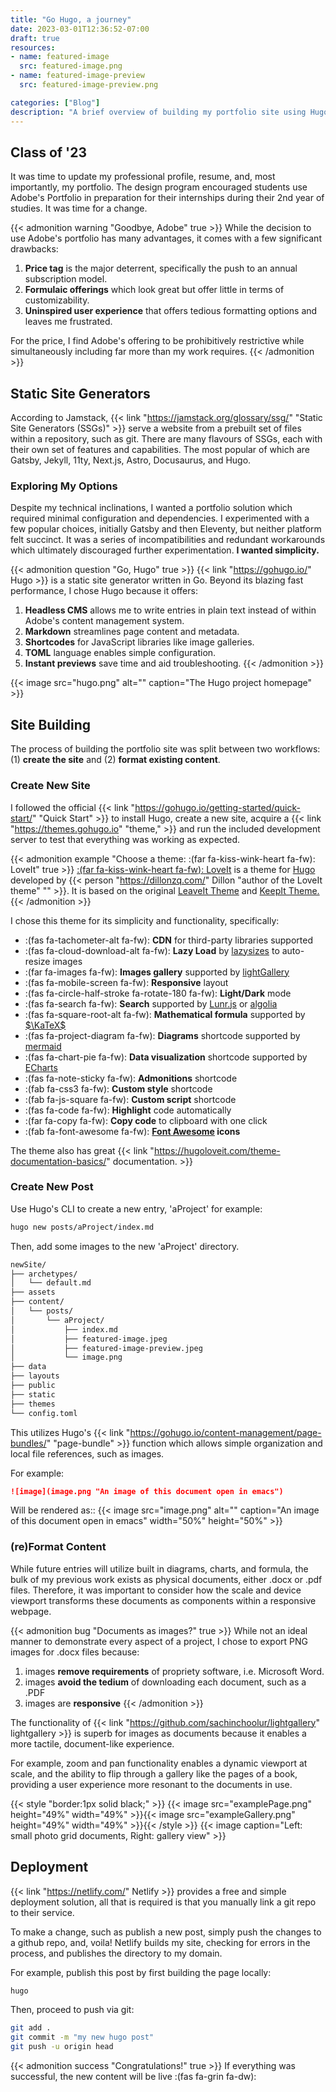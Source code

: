 ```yaml
---
title: "Go Hugo, a journey"
date: 2023-03-01T12:36:52-07:00
draft: true
resources:
- name: featured-image
  src: featured-image.png
- name: featured-image-preview
  src: featured-image-preview.png

categories: ["Blog"]
description: "A brief overview of building my portfolio site using Hugo, exploring why I chose Hugo over other site generators, and a more detailed look at a few challenges I overcome while integrating my workflow."
---
```

<!--more-->
## Class of '23
It was time to update my professional profile, resume, and, most importantly, my portfolio. The design program encouraged students use Adobe's Portfolio in preparation for their internships during their 2nd year of studies. It was time for a change.

{{< admonition warning "Goodbye, Adobe" true >}}
While the decision to use Adobe's portfolio has many advantages, it comes with a few significant drawbacks:
1. **Price tag** is the major deterrent, specifically the push to an annual subscription model.
1. **Formulaic offerings** which look great but offer little in terms of customizability.
1. **Uninspired user experience** that offers tedious formatting options and leaves me frustrated.

For the price, I find Adobe's offering to be prohibitively restrictive while simultaneously including far more than my work requires. 
{{< /admonition >}}

## Static Site Generators
According to Jamstack, {{< link "https://jamstack.org/glossary/ssg/" "Static Site Generators (SSGs)" >}} serve a website from a prebuilt set of files within a repository, such as git. There are many flavours of SSGs, each with their own set of features and capabilities. The most popular of which are Gatsby, Jekyll, 11ty, Next.js, Astro, Docusaurus, and Hugo.

### Exploring My Options
Despite my technical inclinations, I wanted a portfolio solution which required minimal configuration and dependencies. I experimented with a few popular choices, initially Gatsby and then Eleventy, but neither platform felt succinct. It was a series of incompatibilities and redundant workarounds which ultimately discouraged further experimentation. **I wanted simplicity.** 

{{< admonition question "Go, Hugo" true >}}
{{< link "https://gohugo.io/" Hugo >}} is a static site generator written in Go. Beyond its blazing fast performance, I chose Hugo because it offers:
1. **Headless CMS** allows me to write entries in plain text instead of within Adobe's content management system.
1. **Markdown** streamlines page content and metadata.
1. **Shortcodes** for JavaScript libraries like image galleries.
1. **TOML** language enables simple configuration.
1. **Instant previews** save time and aid troubleshooting.
{{< /admonition >}}

{{< image src="hugo.png" alt="" caption="The Hugo project homepage" >}}

## Site Building 
The process of building the portfolio site was split between two workflows: (1) **create the site** and (2) **format existing content**.

### Create New Site
I followed the official {{< link "https://gohugo.io/getting-started/quick-start/" "Quick Start" >}} to install Hugo, create a new site, acquire a {{< link "https://themes.gohugo.io" "theme," >}} and run the included development server to test that everything was working as expected.

{{< admonition example "Choose a theme: :(far fa-kiss-wink-heart fa-fw): LoveIt" true >}}
[:(far fa-kiss-wink-heart fa-fw): LoveIt](https://github.com/dillonzq/LoveIt) is a theme for [Hugo](https://gohugo.io/) developed by {{< person "https://dillonzq.com/" Dillon "author of the LoveIt theme" "" >}}. It is based on the original [LeaveIt Theme](https://github.com/liuzc/LeaveIt) and [KeepIt Theme.](https://github.com/Fastbyte01/KeepIt)
{{< /admonition >}}


I chose this theme for its simplicity and functionality, specifically:
* :(fas fa-tachometer-alt fa-fw): **CDN** for third-party libraries supported
* :(fas fa-cloud-download-alt fa-fw): **Lazy Load** by [lazysizes](https://github.com/aFarkas/lazysizes) to auto-resize images
* :(far fa-images fa-fw): **Images gallery** supported by [lightGallery](https://github.com/sachinchoolur/lightgallery)
* :(fas fa-mobile-screen fa-fw): **Responsive** layout
* :(fas fa-circle-half-stroke fa-rotate-180 fa-fw): **Light/Dark** mode
* :(fas fa-search fa-fw): **Search** supported by [Lunr.js](https://lunrjs.com/) or [algolia](https://www.algolia.com/)
* :(fas fa-square-root-alt fa-fw): **Mathematical formula** supported by [$\KaTeX$](https://katex.org/)
* :(fas fa-project-diagram fa-fw): **Diagrams** shortcode supported by [mermaid](https://github.com/mermaid-js/mermaid)
* :(fas fa-chart-pie fa-fw): **Data visualization** shortcode supported by [ECharts](https://echarts.apache.org/)
* :(fas fa-note-sticky fa-fw): **Admonitions** shortcode
* :(fab fa-css3 fa-fw): **Custom style** shortcode
* :(fab fa-js-square fa-fw): **Custom script** shortcode
* :(fas fa-code fa-fw): **Highlight** code automatically
* :(far fa-copy fa-fw): **Copy code** to clipboard with one click
* :(fab fa-font-awesome fa-fw): **[Font Awesome](https://fontawesome.com/) icons**

The theme also has great {{< link "https://hugoloveit.com/theme-documentation-basics/" documentation. >}}

### Create New Post

Use Hugo's CLI to create a new entry, 'aProject' for example: 
```bash
hugo new posts/aProject/index.md
```
Then, add some images to the new 'aProject' directory.
```txt
newSite/
├── archetypes/
│   └── default.md
├── assets
├── content/
│   └── posts/
│       └── aProject/
│           ├── index.md
│           ├── featured-image.jpeg
│           ├── featured-image-preview.jpeg
│           └── image.png
├── data
├── layouts
├── public
├── static
├── themes
└── config.toml
```
This utilizes Hugo's {{< link "https://gohugo.io/content-management/page-bundles/" "page-bundle" >}} function which allows simple organization and local file references, such as images.

For example:

```markdown
![image](image.png "An image of this document open in emacs")
```
Will be rendered as:: 
{{< image src="image.png" alt="" caption="An image of this document open in emacs" width="50%" height="50%" >}}

### (re)Format Content
While future entries will utilize built in diagrams, charts, and formula, the bulk of my previous work exists as physical documents, either .docx or .pdf files. Therefore, it was important to consider how the scale and device viewport transforms these documents as components within a responsive webpage.

{{< admonition bug "Documents as images?" true >}} While not an ideal manner to demonstrate every aspect of a project, I chose to export PNG images for .docx files because: 
1. images **remove requirements** of propriety software, i.e. Microsoft Word.
1. images **avoid the tedium** of downloading each document, such as a .PDF
1. images are **responsive** {{< /admonition >}}

The functionality of {{< link "https://github.com/sachinchoolur/lightgallery" lightgallery >}} is superb for images as documents because it enables a more tactile, document-like experience.

For example, zoom and pan functionality enables a dynamic viewport at scale, and the ability to flip through a gallery like the pages of a book, providing a user experience more resonant to the documents in use.

{{< style "border:1px solid black;" >}}
{{< image src="examplePage.png" height="49%" width="49%" >}}{{< image src="exampleGallery.png" height="49%" width="49%" >}}{{< /style >}}
{{< image caption="Left: small photo grid documents, Right: gallery view" >}}

## Deployment

{{< link "https://netlify.com/" Netlify >}} provides a free and simple deployment solution, all that is required is that you manually link a git repo to their service.

To make a change, such as publish a new post, simply push the changes to a github repo, and, voila! Netlify builds my site, checking for errors in the process, and publishes the directory to my domain.    

For example, publish this post by first building the page locally:
```bash
hugo
```

Then, proceed to push via git:
```bash
git add .
git commit -m "my new hugo post"
git push -u origin head
```

{{< admonition success "Congratulations!" true >}}
If everything was successful, the new content will be live :(fas fa-grin fa-dw):
